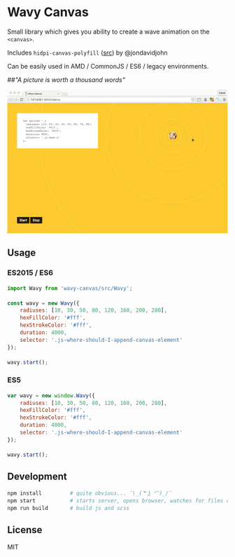 # Wavy Canvas

Small library which gives you ability to create a wave animation on the `<canvas>`.

Includes `hidpi-canvas-polyfill` ([src](https://github.com/jondavidjohn/hidpi-canvas-polyfill)) by @jondavidjohn

Can be easily used in AMD / CommonJS / ES6 / legacy environments.

##*"A picture is worth a thousand words"*

![Wavy canvas in action](/demo/assets/demo.gif?raw=true)


## Usage

### ES2015 / ES6

```javascript
import Wavy from 'wavy-canvas/src/Wavy';

const wavy = new Wavy({
    radiuses: [10, 30, 50, 80, 120, 160, 200, 280],
    hexFillColor: '#fff',
    hexStrokeColor: '#fff',
    duration: 4000,
    selector: '.js-where-should-I-append-canvas-element'
});

wavy.start();
```

### ES5

```javascript
var wavy = new window.Wavy({
    radiuses: [10, 30, 50, 80, 120, 160, 200, 280],
    hexFillColor: '#fff',
    hexStrokeColor: '#fff',
    duration: 4000,
    selector: '.js-where-should-I-append-canvas-element'
});

wavy.start();
```

## Development

```bash
npm install         # quite obvious... ¯\_( ͠° ͟ʖ °͠ )_/¯
npm start           # starts server, opens browser, watches for files changes
npm run build       # build js and scss
```

## License

MIT
